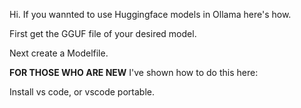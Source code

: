 Hi. If you wannted to use Huggingface models in Ollama here's how.

First get the GGUF file of your desired model.

Next create a Modelfile.

**FOR THOSE WHO ARE NEW**
I've shown how to do this here:

Install vs code, or vscode portable.
